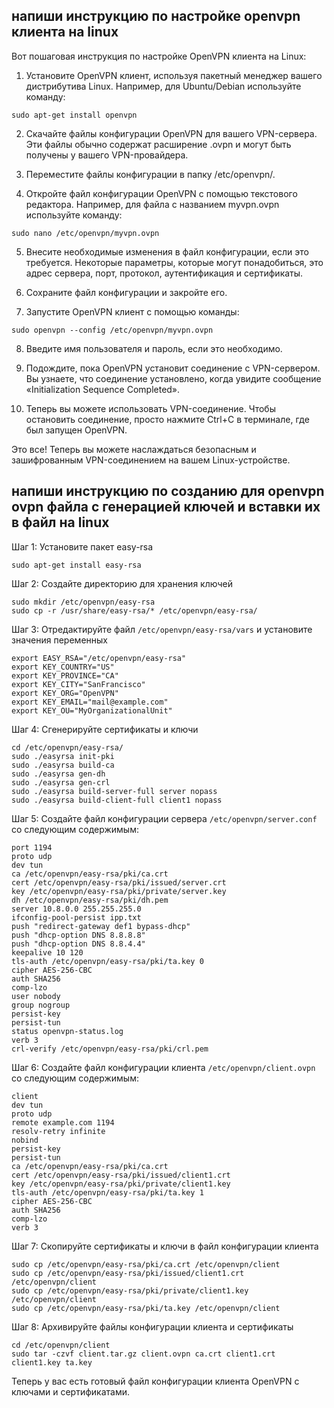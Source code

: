 ## напиши инструкцию по настройке openvpn клиента на linux

Вот пошаговая инструкция по настройке OpenVPN клиента на Linux:

1. Установите OpenVPN клиент, используя пакетный менеджер вашего дистрибутива Linux. Например, для Ubuntu/Debian используйте команду:

```
sudo apt-get install openvpn
```

2. Скачайте файлы конфигурации OpenVPN для вашего VPN-сервера. Эти файлы обычно содержат расширение .ovpn и могут быть получены у вашего VPN-провайдера.

3. Переместите файлы конфигурации в папку /etc/openvpn/.

4. Откройте файл конфигурации OpenVPN с помощью текстового редактора. Например, для файла с названием myvpn.ovpn используйте команду:

```
sudo nano /etc/openvpn/myvpn.ovpn
```

5. Внесите необходимые изменения в файл конфигурации, если это требуется. Некоторые параметры, которые могут понадобиться, это адрес сервера, порт, протокол, аутентификация и сертификаты.

6. Сохраните файл конфигурации и закройте его.

7. Запустите OpenVPN клиент с помощью команды:

```
sudo openvpn --config /etc/openvpn/myvpn.ovpn
```

8. Введите имя пользователя и пароль, если это необходимо.

9. Подождите, пока OpenVPN установит соединение с VPN-сервером. Вы узнаете, что соединение установлено, когда увидите сообщение «Initialization Sequence Completed».

10. Теперь вы можете использовать VPN-соединение. Чтобы остановить соединение, просто нажмите Ctrl+C в терминале, где был запущен OpenVPN.

Это все! Теперь вы можете наслаждаться безопасным и зашифрованным VPN-соединением на вашем Linux-устройстве.

## напиши инструкцию по созданию для openvpn ovpn файла с генерацией ключей и вставки их в файл на linux

Шаг 1: Установите пакет easy-rsa

```
sudo apt-get install easy-rsa
```

Шаг 2: Создайте директорию для хранения ключей

```
sudo mkdir /etc/openvpn/easy-rsa
sudo cp -r /usr/share/easy-rsa/* /etc/openvpn/easy-rsa/
```

Шаг 3: Отредактируйте файл `/etc/openvpn/easy-rsa/vars` и установите значения переменных

```
export EASY_RSA="/etc/openvpn/easy-rsa"
export KEY_COUNTRY="US"
export KEY_PROVINCE="CA"
export KEY_CITY="SanFrancisco"
export KEY_ORG="OpenVPN"
export KEY_EMAIL="mail@example.com"
export KEY_OU="MyOrganizationalUnit"
```

Шаг 4: Сгенерируйте сертификаты и ключи

```
cd /etc/openvpn/easy-rsa/
sudo ./easyrsa init-pki
sudo ./easyrsa build-ca
sudo ./easyrsa gen-dh
sudo ./easyrsa gen-crl
sudo ./easyrsa build-server-full server nopass
sudo ./easyrsa build-client-full client1 nopass
```

Шаг 5: Создайте файл конфигурации сервера `/etc/openvpn/server.conf` со следующим содержимым:

```
port 1194
proto udp
dev tun
ca /etc/openvpn/easy-rsa/pki/ca.crt
cert /etc/openvpn/easy-rsa/pki/issued/server.crt
key /etc/openvpn/easy-rsa/pki/private/server.key
dh /etc/openvpn/easy-rsa/pki/dh.pem
server 10.8.0.0 255.255.255.0
ifconfig-pool-persist ipp.txt
push "redirect-gateway def1 bypass-dhcp"
push "dhcp-option DNS 8.8.8.8"
push "dhcp-option DNS 8.8.4.4"
keepalive 10 120
tls-auth /etc/openvpn/easy-rsa/pki/ta.key 0
cipher AES-256-CBC
auth SHA256
comp-lzo
user nobody
group nogroup
persist-key
persist-tun
status openvpn-status.log
verb 3
crl-verify /etc/openvpn/easy-rsa/pki/crl.pem
```

Шаг 6: Создайте файл конфигурации клиента `/etc/openvpn/client.ovpn` со следующим содержимым:

```
client
dev tun
proto udp
remote example.com 1194
resolv-retry infinite
nobind
persist-key
persist-tun
ca /etc/openvpn/easy-rsa/pki/ca.crt
cert /etc/openvpn/easy-rsa/pki/issued/client1.crt
key /etc/openvpn/easy-rsa/pki/private/client1.key
tls-auth /etc/openvpn/easy-rsa/pki/ta.key 1
cipher AES-256-CBC
auth SHA256
comp-lzo
verb 3
```

Шаг 7: Скопируйте сертификаты и ключи в файл конфигурации клиента

```
sudo cp /etc/openvpn/easy-rsa/pki/ca.crt /etc/openvpn/client
sudo cp /etc/openvpn/easy-rsa/pki/issued/client1.crt /etc/openvpn/client
sudo cp /etc/openvpn/easy-rsa/pki/private/client1.key /etc/openvpn/client
sudo cp /etc/openvpn/easy-rsa/pki/ta.key /etc/openvpn/client
```

Шаг 8: Архивируйте файлы конфигурации клиента и сертификаты

```
cd /etc/openvpn/client
sudo tar -czvf client.tar.gz client.ovpn ca.crt client1.crt client1.key ta.key
```

Теперь у вас есть готовый файл конфигурации клиента OpenVPN с ключами и сертификатами.

